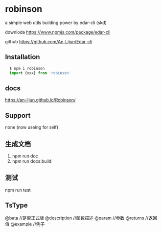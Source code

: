 # robinson
a simple web utils 
building power by edar-cli (skd)

downloda https://www.npmjs.com/package/edar-cli

github   https://github.com/An-Lijun/Edar-cli

## Installation
```JavaScript
  $ npm i robinson
  import {xxx} from 'robinson'
```
## docs
https://an-lijun.github.io/Robinson/

## Support
none (now useing for self)


## 生成文档
1. npm run doc  
2. npm run docs:build

## 测试
npm run test 

## TsType
@bata //是否正式版
@description //函数描述
@param //参数
@returns //返回值
@example //例子